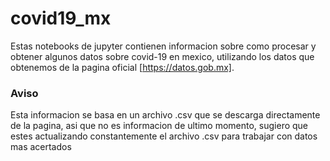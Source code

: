 # covid19_mx
Estas notebooks de jupyter contienen informacion sobre como procesar y obtener algunos datos sobre covid-19 en mexico, utilizando 
los datos que obtenemos de la pagina oficial [https://datos.gob.mx].

### **Aviso**

Esta informacion se basa en un archivo .csv que se descarga directamente de la pagina, asi que no es informacion de ultimo momento, sugiero 
que estes actualizando constantemente el archivo .csv para trabajar con datos mas acertados




[https://datos.gob.mx]:<https://datos.gob.mx/busca/dataset/informacion-referente-a-casos-covid-19-en-mexico/resource/e8c7079c-dc2a-4b6e-8035-08042ed37165>
